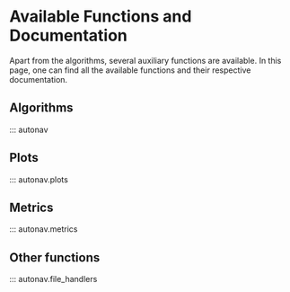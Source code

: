 # Available Functions and Documentation

Apart from the algorithms, several auxiliary functions are available. In this page, one can find all the available functions and their respective documentation.

## Algorithms

::: autonav

## Plots

::: autonav.plots

## Metrics

::: autonav.metrics

## Other functions

::: autonav.file_handlers
